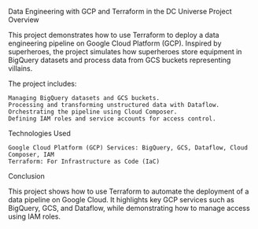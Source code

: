 Data Engineering with GCP and Terraform in the DC Universe
Project Overview

This project demonstrates how to use Terraform to deploy a data engineering pipeline on Google Cloud Platform (GCP). Inspired by superheroes, the project simulates how superheroes store equipment in BigQuery datasets and process data from GCS buckets representing villains.

The project includes:

    Managing BigQuery datasets and GCS buckets.
    Processing and transforming unstructured data with Dataflow.
    Orchestrating the pipeline using Cloud Composer.
    Defining IAM roles and service accounts for access control.

Technologies Used

    Google Cloud Platform (GCP) Services: BigQuery, GCS, Dataflow, Cloud Composer, IAM
    Terraform: For Infrastructure as Code (IaC)

Conclusion

This project shows how to use Terraform to automate the deployment of a data pipeline on Google Cloud. It highlights key GCP services such as BigQuery, GCS, and Dataflow, while demonstrating how to manage access using IAM roles.